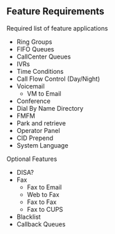 ## Feature Requirements

Required list of feature applications
- Ring Groups
- FIFO Queues
- CallCenter Queues
- IVRs
- Time Conditions
- Call Flow Control (Day/Night)
- Voicemail
  - VM to Email
- Conference
- Dial By Name Directory
- FMFM
- Park and retrieve
- Operator Panel
- CID Prepend
- System Language


Optional Features
- DISA?
- Fax
  - Fax to Email
  - Web to Fax
  - Fax to Fax
  - Fax to CUPS
- Blacklist
- Callback Queues
